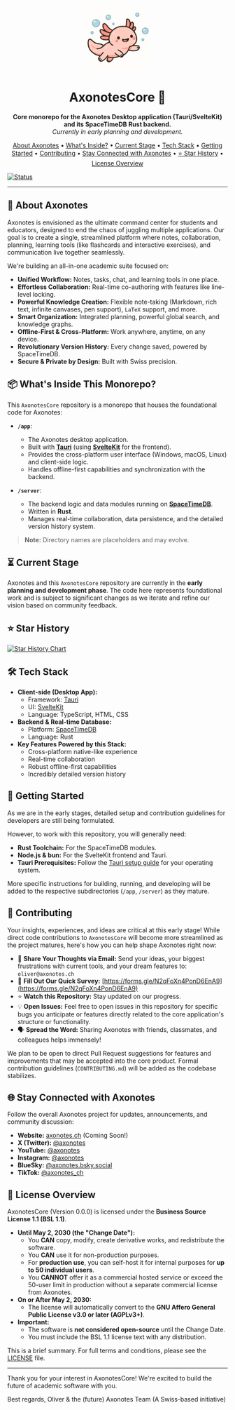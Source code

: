 <p align="center">
  <a href="./">
    <img src="assets/logo_no_text.png" alt="Axonotes Logo" width="150"/>
  </a>
</p>

<h1 align="center">AxonotesCore 🐙</h1>

<p align="center">
  <strong>Core monorepo for the Axonotes Desktop application (Tauri/SvelteKit) and its SpaceTimeDB Rust backend.</strong>
  <br />
  <em>Currently in early planning and development.</em>
</p>

<p align="center">
  <a href="#about-axonotes">About Axonotes</a> •
  <a href="#whats-inside-this-monorepo">What's Inside?</a> •
  <a href="#current-stage">Current Stage</a> •
  <a href="#tech-stack">Tech Stack</a> •
  <a href="#getting-started">Getting Started</a> •
  <a href="#contributing">Contributing</a> •
  <a href="#stay-connected-with-axonotes">Stay Connected with Axonotes</a> •
  <a href="#star-history">⭐ Star History</a> •
  <a href="#license-overview">License Overview</a>
</p>

[![Status](https://img.shields.io/badge/status-early%20development-orange)](https://github.com/axonotes/AxonotesCore)

---

## 🎯 About Axonotes

Axonotes is envisioned as the ultimate command center for students and educators, designed to end the chaos of juggling
multiple applications. Our goal is to create a single, streamlined platform where notes, collaboration, planning,
learning tools (like flashcards and interactive exercises), and communication live together seamlessly.

We're building an all-in-one academic suite focused on:

* **Unified Workflow:** Notes, tasks, chat, and learning tools in one place.
* **Effortless Collaboration:** Real-time co-authoring with features like line-level locking.
* **Powerful Knowledge Creation:** Flexible note-taking (Markdown, rich text, infinite canvases, pen support), `LaTeX` 
    support, and more.
* **Smart Organization:** Integrated planning, powerful global search, and knowledge graphs.
* **Offline-First & Cross-Platform:** Work anywhere, anytime, on any device.
* **Revolutionary Version History:** Every change saved, powered by SpaceTimeDB.
* **Secure & Private by Design:** Built with Swiss precision.

## 📦 What's Inside This Monorepo?

This `AxonotesCore` repository is a monorepo that houses the foundational code for Axonotes:

* **`/app`**:
  * The Axonotes desktop application.
  * Built with **[Tauri](https://tauri.app/)** (using **[SvelteKit](https://kit.svelte.dev/)** for the frontend).
  * Provides the cross-platform user interface (Windows, macOS, Linux) and client-side logic.
  * Handles offline-first capabilities and synchronization with the backend.

* **`/server`**:
  * The backend logic and data modules running on **[SpaceTimeDB](https://spacetimedb.com/)**.
  * Written in **Rust**.
  * Manages real-time collaboration, data persistence, and the detailed version history system.

> **Note:** Directory names are placeholders and may evolve.

## ⏳ Current Stage

Axonotes and this `AxonotesCore` repository are currently in the **early planning and development phase**. The code here
represents foundational work and is subject to significant changes as we iterate and refine our vision based on
community feedback.

## ⭐ Star History

[![Star History Chart](https://api.star-history.com/svg?repos=axonotes/AxonotesCore&type=Date)](https://www.star-history.com/#axonotes/AxonotesCore&Date)

## 🛠️ Tech Stack

* **Client-side (Desktop App):**
  * Framework: [Tauri](https://tauri.app/)
  * UI: [SvelteKit](https://kit.svelte.dev/)
  * Language: TypeScript, HTML, CSS
* **Backend & Real-time Database:**
  * Platform: [SpaceTimeDB](https://spacetimedb.com/)
  * Language: Rust
* **Key Features Powered by this Stack:**
  * Cross-platform native-like experience
  * Real-time collaboration
  * Robust offline-first capabilities
  * Incredibly detailed version history

## 🚀 Getting Started

As we are in the early stages, detailed setup and contribution guidelines for developers are still being formulated.

However, to work with this repository, you will generally need:

* **Rust Toolchain:** For the SpaceTimeDB modules.
* **Node.js & bun:** For the SvelteKit frontend and Tauri.
* **Tauri Prerequisites:** Follow the [Tauri setup guide](https://tauri.app/v1/guides/getting-started/prerequisites) for
  your operating system.

More specific instructions for building, running, and developing will be added to the respective subdirectories (`/app`,
`/server`) as they mature.

## 🤝 Contributing

Your insights, experiences, and ideas are critical at this early stage! While direct code contributions to
`AxonotesCore` will become more streamlined as the project matures, here's how you can help shape Axonotes right now:

* 📧 **Share Your Thoughts via Email:** Send your ideas, your biggest frustrations with current tools, and your dream features to:
  `oliver@axonotes.ch`
* 📝 **Fill Out Our Quick Survey:** [https://forms.gle/N2qFoXn4PonD6EnA9](https://forms.gle/N2qFoXn4PonD6EnA9)
* ⭐ **Watch this Repository:** Stay updated on our progress.
* 💡 **Open Issues:** Feel free to open issues in this repository for specific bugs you anticipate or features directly
  related to the core application's structure or functionality.
* 🗣️ **Spread the Word:** Sharing Axonotes with friends, classmates, and colleagues helps immensely!

We plan to be open to direct Pull Request suggestions for features and improvements that may be accepted into the core
product. Formal contribution guidelines (`CONTRIBUTING.md`) will be added as the codebase stabilizes.

## 🌐 Stay Connected with Axonotes

Follow the overall Axonotes project for updates, announcements, and community discussion:

* **Website:** [axonotes.ch](https://axonotes.ch) (Coming Soon!)
* **X (Twitter):** [@axonotes](https://twitter.com/axonotes)
* **YouTube:** [@axonotes](https://youtube.com/@axonotes)
* **Instagram:** [@axonotes](https://instagram.com/axonotes)
* **BlueSky:** [@axonotes.bsky.social](https://bsky.app/profile/axonotes.bsky.social)
* **TikTok:** [@axonotes_ch](https://www.tiktok.com/@axonotes_ch)

## 📜 License Overview

AxonotesCore (Version 0.0.0) is licensed under the **Business Source License 1.1 (BSL 1.1)**.

* **Until May 2, 2030 (the "Change Date"):**
  * You **CAN** copy, modify, create derivative works, and redistribute the software.
  * You **CAN** use it for non-production purposes.
  * For **production use**, you can self-host it for internal purposes for **up to 50 individual users**.
  * You **CANNOT** offer it as a commercial hosted service or exceed the 50-user limit in production without a separate commercial license from Axonotes.
* **On or After May 2, 2030:**
  * The license will automatically convert to the **GNU Affero General Public License v3.0 or later (AGPLv3+)**.
* **Important:**
  * The software is **not considered open-source** until the Change Date.
  * You must include the BSL 1.1 license text with any distribution.

This is a brief summary. For full terms and conditions, please see the [LICENSE](LICENSE) file.

---

Thank you for your interest in AxonotesCore! We're excited to build the future of academic software with you.

Best regards,
Oliver & the (future) Axonotes Team
(A Swiss-based initiative)
